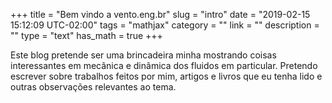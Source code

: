 +++
title = "Bem vindo a vento.eng.br"
slug = "intro"
date = "2019-02-15 15:12:09 UTC-02:00"
tags = "mathjax"
category = ""
link = ""
description = ""
type = "text"
has_math = true
+++

Este blog pretende ser uma brincadeira minha mostrando coisas interessantes em mecânica e dinâmica dos fluidos em particular. Pretendo escrever sobre trabalhos feitos por mim, artigos e livros que eu tenha lido e outras observações relevantes ao tema.

